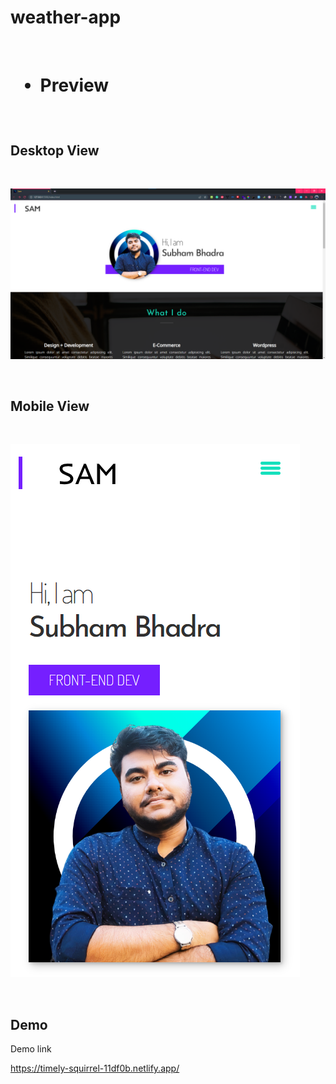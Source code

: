 # weather-app


<br>

<h1>
  
- Preview

</h1>
  

  
<br>

## Desktop View

<br>

![App Screenshot](https://github.com/subham-04/Portfolio/blob/main/pp.png)

<br>

## Mobile View

<br>

![App Screenshot](https://github.com/subham-04/Portfolio/blob/main/mobile.png)

<br>

## Demo

Demo link

https://timely-squirrel-11df0b.netlify.app/
